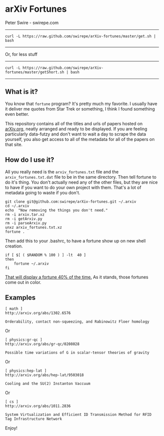 # arXiv Fortunes

Peter Swire - swirepe.com


----
    curl -L https://raw.github.com/swirepe/arXiv-fortunes/master/get.sh | bash
----


Or, for less stuff

----
    curl -L https://raw.github.com/swirepe/arXiv-fortunes/master/getShort.sh | bash
----

## What is it?

You know that `fortune` program?  It's pretty much my favorite.  I usually have it deliver me quotes from Star Trek or something, I think I found something even better.

This repository contains all of the titles and urls of papers hosted on [arXiv.org](http://www.arxiv.org), neatly arranged and ready to be displayed.  If you are feeling particularly data-futzy and don't want to wait a day to scrape the data yourself, you also get access to all of the metadata for all of the papers on that site.

## How do I use it?

All you really need is the `arxiv_fortunes.txt` file and the `arxiv_fortunes.txt.dat` file to be in the same directory. Then tell fortune to do it's thing.  You don't actually need any of the other files, but they are nice to have if you want to do your own project with them.  That's a lot of metadata going to waste if you don't.

    git clone git@github.com:swirepe/arXiv-fortunes.git ~/.arxiv
    cd ~/.arxiv
    echo  "Now removing the things you don't need."
    rm -i arxiv.tar.xz
    rm -i getArxiv.py
    rm -i parseArxiv.py
    unxz arxiv_fortunes.txt.xz
    fortune .

Then add this to your .bashrc, to have a fortune show up on new shell creation.


    if [ $[ ( $RANDOM % 100 ) ] -lt  40 ]
    then
        fortune ~/.arxiv
    fi


[That will display a fortune 40% of the time.](https://en.wikipedia.org/wiki/Reinforcement#Intermittent_reinforcements)  As it stands, those fortunes come out in color.

## Examples

    [ math ]
    http://arxiv.org/abs/1302.6576

    Orderability, contact non-squeezing, and Rabinowitz Floer homology

Or

    [ physics:gr-qc ]
    http://arxiv.org/abs/gr-qc/0208028

    Possible time variations of G in scalar-tensor theories of gravity

Or

    [ physics:hep-lat ]
    http://arxiv.org/abs/hep-lat/9503018

    Cooling and the SU(2) Instanton Vaccuum

Or 

    [ cs ]
    http://arxiv.org/abs/1011.2836

    System Virtualization and Efficient ID Transmission Method for RFID Tag Infrastructure Network


Enjoy!
